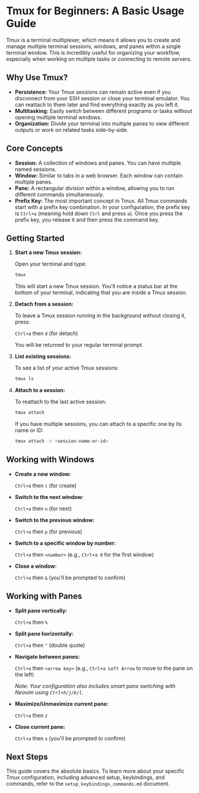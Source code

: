 # Tmux for Beginners: A Basic Usage Guide

Tmux is a terminal multiplexer, which means it allows you to create and manage multiple terminal sessions, windows, and panes within a single terminal window. This is incredibly useful for organizing your workflow, especially when working on multiple tasks or connecting to remote servers.

## Why Use Tmux?

*   **Persistence:** Your Tmux sessions can remain active even if you disconnect from your SSH session or close your terminal emulator. You can reattach to them later and find everything exactly as you left it.
*   **Multitasking:** Easily switch between different programs or tasks without opening multiple terminal windows.
*   **Organization:** Divide your terminal into multiple panes to view different outputs or work on related tasks side-by-side.

## Core Concepts

*   **Session:** A collection of windows and panes. You can have multiple named sessions.
*   **Window:** Similar to tabs in a web browser. Each window can contain multiple panes.
*   **Pane:** A rectangular division within a window, allowing you to run different commands simultaneously.
*   **Prefix Key:** The most important concept in Tmux. All Tmux commands start with a prefix key combination. In your configuration, the prefix key is `Ctrl+a` (meaning hold down `Ctrl` and press `a`). Once you press the prefix key, you release it and then press the command key.

## Getting Started

1.  **Start a new Tmux session:**

    Open your terminal and type:

    ```bash
    tmux
    ```

    This will start a new Tmux session. You'll notice a status bar at the bottom of your terminal, indicating that you are inside a Tmux session.

2.  **Detach from a session:**

    To leave a Tmux session running in the background without closing it, press:

    `Ctrl+a` then `d` (for detach)

    You will be returned to your regular terminal prompt.

3.  **List existing sessions:**

    To see a list of your active Tmux sessions:

    ```bash
    tmux ls
    ```

4.  **Attach to a session:**

    To reattach to the last active session:

    ```bash
    tmux attach
    ```

    If you have multiple sessions, you can attach to a specific one by its name or ID:

    ```bash
    tmux attach -t <session-name-or-id>
    ```

## Working with Windows

*   **Create a new window:**

    `Ctrl+a` then `c` (for create)

*   **Switch to the next window:**

    `Ctrl+a` then `n` (for next)

*   **Switch to the previous window:**

    `Ctrl+a` then `p` (for previous)

*   **Switch to a specific window by number:**

    `Ctrl+a` then `<number>` (e.g., `Ctrl+a 0` for the first window)

*   **Close a window:**

    `Ctrl+a` then `&` (you'll be prompted to confirm)

## Working with Panes

*   **Split pane vertically:**

    `Ctrl+a` then `%`

*   **Split pane horizontally:**

    `Ctrl+a` then `"` (double quote)

*   **Navigate between panes:**

    `Ctrl+a` then `<arrow key>` (e.g., `Ctrl+a Left Arrow` to move to the pane on the left)

    *Note: Your configuration also includes smart pane switching with Neovim using `Ctrl+h/j/k/l`.*

*   **Maximize/Unmaximize current pane:**

    `Ctrl+a` then `z`

*   **Close current pane:**

    `Ctrl+a` then `x` (you'll be prompted to confirm)

## Next Steps

This guide covers the absolute basics. To learn more about your specific Tmux configuration, including advanced setup, keybindings, and commands, refer to the `setup_keybindings_commands.md` document.
